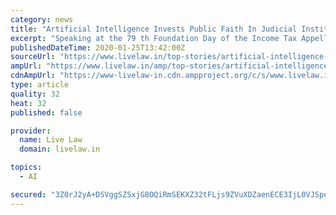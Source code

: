 ```yaml
---
category: news
title: "Artificial Intelligence Invests Public Faith In Judicial Institutions: CJI SA Bobde [Read Full Text Of Speech]"
excerpt: "Speaking at the 79 th Foundation Day of the Income Tax Appellate Tribunal yesterday, CJI SA Bobde laid stress upon the significance of using Technology and Artificial Intelligence in judicial functioning. He told that the Artificial Intelligence systems proposed to be employed in courts possess reading speeds of one million characters per second."
publishedDateTime: 2020-01-25T13:42:00Z
sourceUrl: "https://www.livelaw.in/top-stories/artificial-intelligence-invests-public-faith-in-judicial-institutions-cji-sa-bobde-152016"
ampUrl: "https://www.livelaw.in/amp/top-stories/artificial-intelligence-invests-public-faith-in-judicial-institutions-cji-sa-bobde-152016"
cdnAmpUrl: "https://www-livelaw-in.cdn.ampproject.org/c/s/www.livelaw.in/amp/top-stories/artificial-intelligence-invests-public-faith-in-judicial-institutions-cji-sa-bobde-152016"
type: article
quality: 32
heat: 32
published: false

provider:
  name: Live Law
  domain: livelaw.in

topics:
  - AI

secured: "3Z0rJ2yA+DSVggSZSxjG8OQiRmSEKXZ32tFLjs9ZVuXDZaenECE3IjL0VJSpe2znjACtFiKGnzWgTbJBumaRP0UHum0jz6iiZbWXNBEVpHBwcorzPPN6y0XVXlCsZ9o8dFicjcJAwtIVo9pa4TvoRk248Xlt13RyF4GiR6pjcSKcmXbfqD5LbPA3kVb9d7zFi34+q0TOmaZoG73ex71DqkdNmnf8BBPzU38wXMwfrgowg9NsW2k1jQLCDFu7qN86hGEbZ9B+JNb/81InuG+IHe8rxABl5PAOcDe9vVaWT/Olj2sZ764rgCdvr+M3v1nVOZgIIKgdKrhE9E5y4uOxlfIm30pNPcx1MECOPbUxSWvmfbOhCoU6n98TQTEyGsV5u4kSb/aKo5tZleozy81WyzSXZsBnRkTr5QGKiTyiuZZAF5geVPHTK/qJ+XtybwUaiARkhsFZJlISzJNaOwllzX6dC/iDlcMUcOyGE/8UA88=;sjbh3C1PBuuHqiUHf1dyWg=="
---
```


